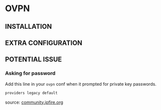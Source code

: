 # OVPN

## INSTALLATION

## EXTRA CONFIGURATION

## POTENTIAL ISSUE

### Asking for password

Add this line in your `ovpn` conf when it prompted for private key passwords.

```Bash
providers legacy default
```
source: [community.ipfire.org](https://community.ipfire.org/t/openvpn-client-2-6-x-private-key-password-prompt/10991)
